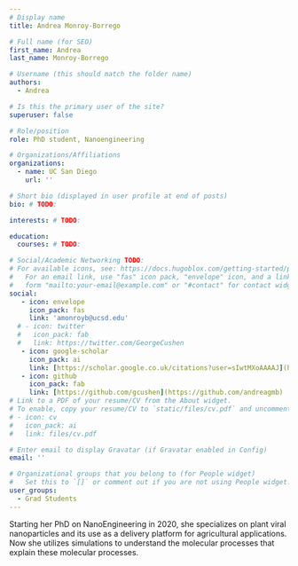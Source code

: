 ```yaml
---
# Display name
title: Andrea Monroy-Borrego

# Full name (for SEO)
first_name: Andrea
last_name: Monroy-Borrego

# Username (this should match the folder name)
authors:
  - Andrea

# Is this the primary user of the site?
superuser: false

# Role/position
role: PhD student, Nanoengineering

# Organizations/Affiliations
organizations:
  - name: UC San Diego
    url: ''

# Short bio (displayed in user profile at end of posts)
bio: # TODO:

interests: # TODO:

education:
  courses: # TODO:

# Social/Academic Networking TODO:
# For available icons, see: https://docs.hugoblox.com/getting-started/page-builder/#icons
#   For an email link, use "fas" icon pack, "envelope" icon, and a link in the
#   form "mailto:your-email@example.com" or "#contact" for contact widget.
social:
   - icon: envelope
     icon_pack: fas
     link: 'amonroyb@ucsd.edu'
  # - icon: twitter
  #   icon_pack: fab
  #   link: https://twitter.com/GeorgeCushen
   - icon: google-scholar
     icon_pack: ai
     link: [https://scholar.google.co.uk/citations?user=sIwtMXoAAAAJ](https://scholar.google.com/citations?user=6fRH1DUAAAAJ&hl=en&oi=ao)
   - icon: github
     icon_pack: fab
     link: [https://github.com/gcushen](https://github.com/andreagmb)
# Link to a PDF of your resume/CV from the About widget.
# To enable, copy your resume/CV to `static/files/cv.pdf` and uncomment the lines below.
# - icon: cv
#   icon_pack: ai
#   link: files/cv.pdf

# Enter email to display Gravatar (if Gravatar enabled in Config)
email: ''

# Organizational groups that you belong to (for People widget)
#   Set this to `[]` or comment out if you are not using People widget.
user_groups:
  - Grad Students
---
```


Starting her PhD on NanoEngineering in 2020, she specializes on plant viral nanoparticles and its use as a delivery platform for agricultural applications. Now she utilizes simulations to understand the molecular processes that explain these molecular processes.
